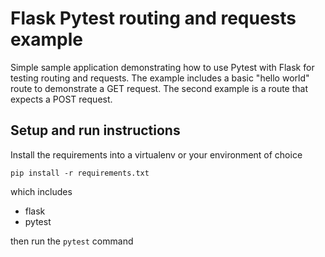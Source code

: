 # Flask Pytest routing and requests example
Simple sample application demonstrating how to use Pytest with Flask for testing routing and requests.
The example includes a basic "hello world" route to demonstrate a GET request. The second example is 
a route that expects a POST request.

## Setup and run instructions
Install the requirements into a virtualenv or your environment of choice

    pip install -r requirements.txt

which includes
* flask
* pytest

then run the `pytest` command 
